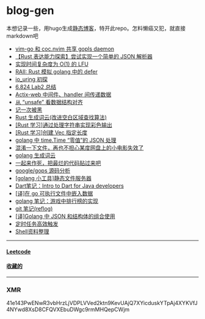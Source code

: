 # blog-gen

本想记录一些，用hugo生成[静态博客](https://github.com/liyiheng/blog)，特开此repo。怎料懒癌又犯，就直接markdown吧

- [vim-go 和 coc.nvim 共享 gopls daemon](content/post/vim_go_coc_gopls.md)
- [【Rust 表达能力探索】尝试实现一个简单的 JSON 解析器](content/post/rust_json_parser.md)
- [实现时间复杂度为 O(1) 的 LFU](content/post/rust_lfu.md)
- [RAII: Rust 模拟 golang 中的 defer](content/post/rust_raii_defer.md)
- [io\_uring 初探](content/post/io_uring.md)
- [6.824 Lab2 总结](content/post/lab2_review.md)
- [Actix-web 中间件、handler 间传递数据](content/post/pass_value_through_middlewares.md)
- [从 “unsafe” 看数据结构对齐](content/post/memory_align.md)
- [记一次被黑](content/post/hacked_by_miner.md)
- [Rust 生成词云(改进空白区域查找算法)](https://github.com/liyiheng/wordcloud/tree/master/wordcloud-rs)
- [[Rust 学习]通过处理字符串实现彩色输出](https://github.com/liyiheng/blog-gen/tree/master/code/rust/color_text)
- [[Rust 学习]创建 Vec 指定长度](content/post/rust-vec-len.md)
- [golang 中 time.Time “零值”的 JSON 处理](content/post/mgo_omit_time.md)
- [混淆一下文件，再也不担心某度网盘上的小电影失效了](code/proguard/app.go)
- [golang 生成词云](https://github.com/liyiheng/wordcloud)
- [一起来作死，把最烂的代码贴过来吧](https://github.com/liyiheng/blog-gen/issues/1)
- [google/gops 源码分析](content/post/gops.md)
- [[golang 小工具]静态文件服务器](content/post/golangkit-fileserver.md)
- [Dart笔记：Intro to Dart for Java developers](content/post/intro-2-dart-4-java-developers.md)
- [[译]在 go 可执行文件中嵌入数据](content/post/embedding-data-in-go-executables.md)
- [golang 笔记：游戏中排行榜的实现](content/post/implementation-of-ranking.md)
- [git 笔记(reflog)](content/post/git-note-reflog.md)
- [[译]Golang 中 JSON 和结构体的组合使用](content/post/json_composition.md)
- [定时任务高效触发](code/mylib/wheel_timer.go)
- [Shell资料整理](content/post/shell.md)
---
#### [Leetcode](https://github.com/liyiheng/blog-gen/tree/master/code/leetcode/src/bin)
#### [收藏的](https://github.com/liyiheng/browser-bookmarks)
---

### XMR 

41e143PwENwR3vbHrzLjVDPLVVed2ktn9KevUAjQ7XYicduskYTpAj4XYKVfJ4NYwd8XsD8CFQVXEbuDWgc9rmMHQepCWjm
